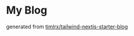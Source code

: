 # My Blog

generated from [timlrx/tailwind-nextjs-starter-blog](https://github.com/timlrx/tailwind-nextjs-starter-blog)
